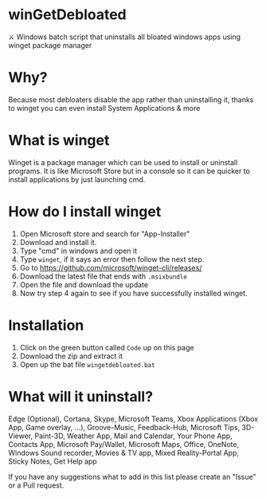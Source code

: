# winGetDebloated
⚔ Windows batch script that uninstalls all bloated windows apps using winget package manager

# Why?
Because most debloaters disable the app rather than uninstalling it, thanks to winget you can even install System Applications & more

# What is winget
Winget is a package manager which can be used to install or uninstall programs.
It is like Microsoft Store but in a console so it can be quicker to install applications by just launching cmd.

# How do I install winget
1. Open Microsoft store and search for "App-Installer"
2. Download and install it.
3. Type "cmd" in windows and open it
4. Type `winget`, if it says an error then follow the next step.
5. Go to https://github.com/microsoft/winget-cli/releases/
6. Download the latest file that ends with `.msixbundle`
7. Open the file and download the update
8. Now try step 4 again to see if you have successfully installed winget.

# Installation 
1. Click on the green button called `Code` up on this page
2. Download the zip and extract it
3. Open up the bat file `wingetdebloated.bat`

# What will it uninstall?
Edge (Optional), Cortana, Skype, Microsoft Teams, Xbox Applications (Xbox App, Game overlay, ...), Groove-Music, Feedback-Hub, Microsoft Tips, 3D-Viewer, Paint-3D, Weather App, Mail and Calendar, Your Phone App, Contacts App, Microsoft Pay/Wallet, Microsoft Maps, Office, OneNote, Windows Sound recorder, Movies & TV app, Mixed Reality-Portal App, Sticky Notes, Get Help app

If you have any suggestions what to add in this list please create an "Issue" or a Pull request.

